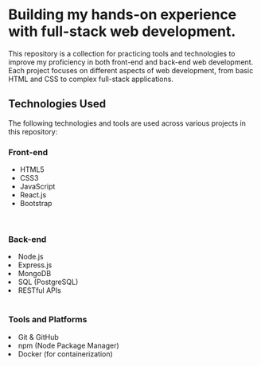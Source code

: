<h1>Building my hands-on experience with full-stack web development.</h1>
This repository is a collection for practicing tools and technologies to improve my proficiency in both front-end and back-end web development. Each project focuses on different aspects of web development, from basic HTML and CSS to complex full-stack applications.
<br>
<h2>Technologies Used </h2>
The following technologies and tools are used across various projects in this repository:

<h3>Front-end</h3>
<ul><li>HTML5</li>
<li>CSS3</li>
<li>JavaScript</li>
<li>React.js</li>
<li>Bootstrap</li></ul>
<br>
<h3>Back-end</h3>
<li>Node.js</li>
<li>Express.js</li>
<li>MongoDB</li>
<li>SQL (PostgreSQL)</li>
<li>RESTful APIs</li>
<br>
<h3>Tools and Platforms</h3>
<li>Git & GitHub</li>
<li>npm (Node Package Manager)</li>
<li>Docker (for containerization)</li>
